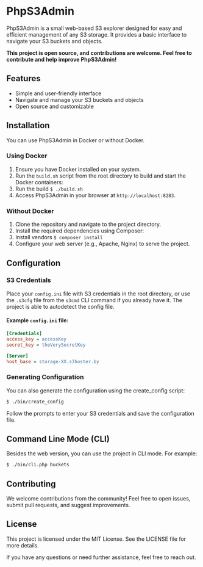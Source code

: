 # PhpS3Admin

PhpS3Admin is a small web-based S3 explorer designed for easy and efficient management of any S3 storage. It provides a basic interface to navigate your S3 buckets and objects.

**This project is open source, and contributions are welcome. Feel free to contribute and help improve PhpS3Admin!**

## Features

- Simple and user-friendly interface
- Navigate and manage your S3 buckets and objects
- Open source and customizable

## Installation

You can use PhpS3Admin in Docker or without Docker.

### Using Docker

1. Ensure you have Docker installed on your system.
2. Run the `build.sh` script from the root directory to build and start the Docker containers:
3. Run the build `$ ./build.sh`
4. Access PhpS3Admin in your browser at `http://localhost:8283`.

### Without Docker

1. Clone the repository and navigate to the project directory.
2. Install the required dependencies using Composer:
3. Install vendors `$ composer install`
4. Configure your web server (e.g., Apache, Nginx) to serve the project.

## Configuration

### S3 Credentials

Place your `config.ini` file with S3 credentials in the root directory, or use the `.s3cfg` file from the `s3cmd` CLI command if you already have it. The project is able to autodetect the config file.

#### Example `config.ini` file:
```ini
[Credentials]
access_key = accessKey
secret_key = theVerySecretKey

[Server]
host_base = storage-XX.s3hoster.by
```

### Generating Configuration
You can also generate the configuration using the create_config script:

```bash
$ ./bin/create_config
```

Follow the prompts to enter your S3 credentials and save the configuration file.

## Command Line Mode (CLI)
Besides the web version, you can use the project in CLI mode. For example:

```bash
$ ./bin/cli.php buckets
```

## Contributing
We welcome contributions from the community! Feel free to open issues, submit pull requests, and suggest improvements.

## License
This project is licensed under the MIT License. See the LICENSE file for more details.

If you have any questions or need further assistance, feel free to reach out.

